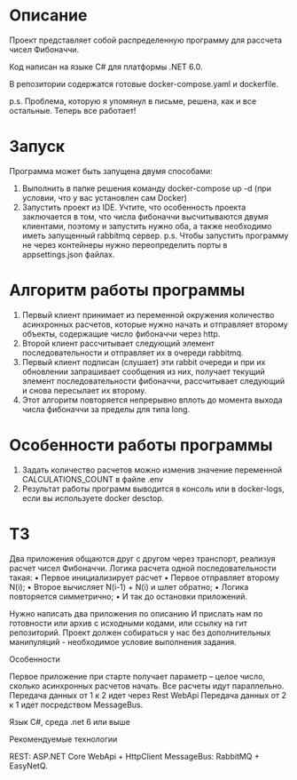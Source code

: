 # Описание
Проект представляет собой распределенную программу для рассчета чисел Фибоначчи.

Код написан на языке C# для платформы .NET 6.0.

В репозитории содержатся готовые docker-compose.yaml и dockerfile.

p.s. Проблема, которую я упомянул в письме, решена, как и все остальные. Теперь все работает!

# Запуск
Программа может быть запущена двумя способами:
1. Выполнить в папке решения команду docker-compose up -d (при условии, что у вас установлен сам Docker)
2. Запустить проект из IDE. Учтите, что особенность проекта заключается в том, что числа фибоначчи высчитываются двумя клиентами, поэтому и запустить нужно оба, а также необходимо иметь запущенный rabbitmq сервер.
p.s. Чтобы запустить программу не через контейнеры нужно переопределить порты в appsettings.json файлах.

# Алгоритм работы программы
1. Первый клиент принимает из переменной окружения количество асинхронных расчетов, которые нужно начать и отправляет второму объекты, содержащие число фибоначчи через http.
2. Второй клиент рассчитывает следующий элемент последовательности и отправляет их в очереди rabbitmq.
3. Первый клиент подписан (слушает) эти rabbit очереди и при их обновлении запрашивает сообщения из них, получает текущий элемент последовательности фибоначчи, рассчитывает следующий и снова пересылает их второму.
4. Этот алгоритм повторяется непрерывно вплоть до момента выхода числа фибоначчи за пределы для типа long.

# Особенности работы программы
1. Задать количество расчетов можно изменив значение переменной CALCULATIONS_COUNT в файле .env
2. Результат работы программ выводится в консоль или в docker-logs, если вы используете docker desctop.

# ТЗ
Два приложения общаются друг с другом через транспорт, реализуя расчет чисел Фибоначчи.
Логика расчета одной последовательности такая:
•    Первое инициализирует расчет
•    Первое отправляет второму N(i);
•    Второе вычисляет N(i-1) + N(i) и шлет обратно;
•    Логика повторяется симметрично;
•    И так до остановки приложений.
 
Нужно написать два приложения по описанию И прислать нам по готовности или архив с исходными кодами, или ссылку на гит репозиторий. Проект должен собираться у нас без дополнительных манипуляций - необходимое условие выполнения задания.
 
 
Особенности
 
Первое приложение при старте получает параметр – целое число, сколько асинхронных расчетов начать. Все расчеты идут параллельно. 
Передача данных от 1 к 2 идет через Rest WebApi 
Передача данных от 2 к 1 идет посредством MessageBus. 
 
Язык C#, среда .net 6 или выше
 
Рекомендуемые технологии
 
REST: ASP.NET Core WebApi + HttpClient 
MessageBus: RabbitMQ + EasyNetQ. 



